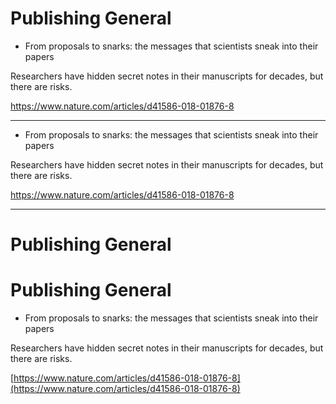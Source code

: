 # Publishing General


* From proposals to snarks: the messages that scientists sneak into their papers

Researchers have hidden secret notes in their manuscripts for decades, but there are risks.

https://www.nature.com/articles/d41586-018-01876-8

---



* From proposals to snarks: the messages that scientists sneak into their papers

Researchers have hidden secret notes in their manuscripts for decades, but there are risks.

https://www.nature.com/articles/d41586-018-01876-8

---



# Publishing General

# Publishing General

* From proposals to snarks: the messages that scientists sneak into their papers

Researchers have hidden secret notes in their manuscripts for decades, but there are risks.

[https://www.nature.com/articles/d41586-018-01876-8](https://www.nature.com/articles/d41586-018-01876-8)
